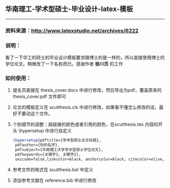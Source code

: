 ## 华南理工-学术型硕士-毕业设计-latex-模板

---

### 资料来源：http://www.latexstudio.net/archives/6222

### 说明：

看了一下华工的硕士的毕业设计模板要求跟博士的是一样的，所以直接使用博士的学位论文。稍微改了一下名称而已。感谢作者 **徐川页** 的工作

### 如何使用：

1. 提名页直接在 thesis_cover.docx 中进行修改，然后导出为pdf，覆盖原来的 thesis_cover.pdf 文件即可

2. 论文的模板定义在 scutthesis.cls 中进行修改，如果看不懂怎么修改的话，最好不要动这个文件。

3. 个别细节的调整：超链接的颜色或者引用的颜色，在scutthesis.tex 内容的开头 \hypersetup 中进行自定义

   ```latex
   \hypersetup{pdftitle={学术型硕士论文标题},
    pdfauthor={你的名字},
    pdfsubject={华南理工大学学术型硕士学位论文},
    pdfkeywords={关键字1, 关键字2},
    unicode=false,linkcolor=black, anchorcolor=black, citecolor=olive, filecolor=magenta, menucolor=red, urlcolor=magenta, pdfstartview=FitH}
   ```

4. 参考文件的格式在 scutthesis.bst 中定义

5. 添加参考文献在 reference.bib 中进行修改